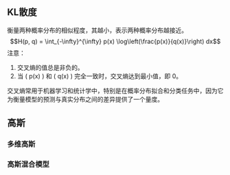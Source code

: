 ## KL散度
衡量两种概率分布的相似程度，其越小，表示两种概率分布越接近。
$$H(p, q) = \int_{-\infty}^{\infty} p(x) \log\left(\frac{p(x)}{q(x)}\right) dx$$
注意：
1. 交叉熵的值总是非负的。
2. 当 \( p(x) \) 和 \( q(x) \) 完全一致时，交叉熵达到最小值，即 0。

交叉熵常用于机器学习和统计学中，特别是在概率分布拟合和分类任务中，因为它为衡量模型的预测与真实分布之间的差异提供了一个量度。

## 高斯
### 多维高斯

### 高斯混合模型